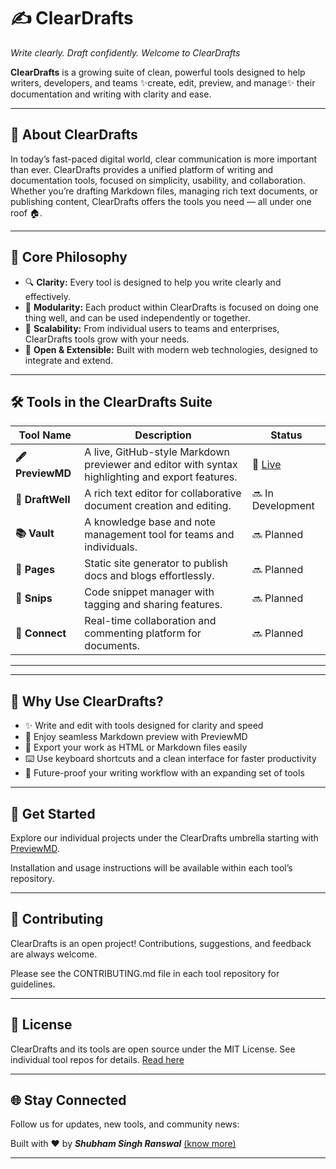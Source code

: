 # ✍️ ClearDrafts 
*Write clearly. Draft confidently. Welcome to ClearDrafts*

**ClearDrafts** is a growing suite of clean, powerful tools designed to help writers, developers, and teams ✨create, edit, preview, and manage✨ their documentation and writing with clarity and ease.

---

## 🌟 About ClearDrafts

In today’s fast-paced digital world, clear communication is more important than ever. ClearDrafts provides a unified platform of writing and documentation tools, focused on simplicity, usability, and collaboration. Whether you’re drafting Markdown files, managing rich text documents, or publishing content, ClearDrafts offers the tools you need — all under one roof 🏠.

---

## 🎯 Core Philosophy

- 🔍 **Clarity:** Every tool is designed to help you write clearly and effectively.  
- 🧩 **Modularity:** Each product within ClearDrafts is focused on doing one thing well, and can be used independently or together.  
- 🚀 **Scalability:** From individual users to teams and enterprises, ClearDrafts tools grow with your needs.  
- 🔧 **Open & Extensible:** Built with modern web technologies, designed to integrate and extend.

---

## 🛠️ Tools in the ClearDrafts Suite


| Tool Name          | Description                                      | Status           |
|--------------------|------------------------------------------------|------------------|
| **🖋️ PreviewMD**      | A live, GitHub-style Markdown previewer and editor with syntax highlighting and export features. | 🚀 [Live](https://github.com/shubhamranswal/PreviewMD) |
| **📝 DraftWell**       | A rich text editor for collaborative document creation and editing. | 🔜 In Development  |
| **📚 Vault**           | A knowledge base and note management tool for teams and individuals. | 🔜 Planned          |
| **📄 Pages**           | Static site generator to publish docs and blogs effortlessly. | 🔜 Planned          |
| **💾 Snips**           | Code snippet manager with tagging and sharing features. | 🔜 Planned          |
| **🔗 Connect**         | Real-time collaboration and commenting platform for documents. | 🔜 Planned          |

---



---

## 🤔 Why Use ClearDrafts?

- ✨ Write and edit with tools designed for clarity and speed  
- 👀 Enjoy seamless Markdown preview with PreviewMD  
- 💾 Export your work as HTML or Markdown files easily  
- ⌨️ Use keyboard shortcuts and a clean interface for faster productivity  
- 🔮 Future-proof your writing workflow with an expanding set of tools  

---

## 🚀 Get Started

Explore our individual projects under the ClearDrafts umbrella starting with [PreviewMD](https://github.com/shubhamranswal/PreviewMD).

Installation and usage instructions will be available within each tool’s repository.

---

## 🤝 Contributing

ClearDrafts is an open project! Contributions, suggestions, and feedback are always welcome.

Please see the CONTRIBUTING.md file in each tool repository for guidelines.

---

## 📜 License

ClearDrafts and its tools are open source under the MIT License. See individual tool repos for details.
[Read here](https://github.com/shubhamranswal/PreviewMD/blob/main/LICENSE.md)

---

## 🌐 Stay Connected

Follow us for updates, new tools, and community news:

Built with ❤️ by ***Shubham Singh Ranswal*** [(know more)](https://shubham-ranswal.web.app/)

---


